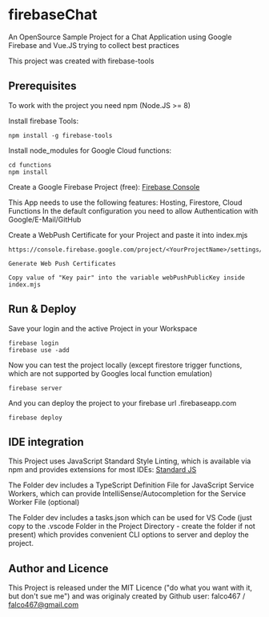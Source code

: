 # firebaseChat
An OpenSource Sample Project for a Chat Application using Google Firebase and Vue.JS trying to collect best practices

This project was created with firebase-tools

## Prerequisites

To work with the project you need npm (Node.JS >= 8)

Install firebase Tools:

    npm install -g firebase-tools

Install node_modules for Google Cloud functions:

    cd functions
    npm install

Create a Google Firebase Project (free): [Firebase Console](https://console.firebase.google.com)

This App needs to use the following features: Hosting, Firestore, Cloud Functions
In the default configuration you need to allow Authentication with Google/E-Mail/GitHub

Create a WebPush Certificate for your Project and paste it into index.mjs

    https://console.firebase.google.com/project/<YourProjectName>/settings/cloudmessaging/

    Generate Web Push Certificates

    Copy value of "Key pair" into the variable webPushPublicKey inside index.mjs

## Run & Deploy

Save your login and the active Project in your Workspace

    firebase login
    firebase use -add

Now you can test the project locally (except firestore trigger functions, which are not supported
by Googles local function emulation)

    firebase server

And you can deploy the project to your firebase url <YourProjectName>.firebaseapp.com

    firebase deploy

## IDE integration

This Project uses JavaScript Standard Style Linting, which is available via npm and provides
extensions for most IDEs: [Standard JS](https://standardjs.com/)

The Folder dev includes a TypeScript Definition File for JavaScript Service Workers, which
can provide IntelliSense/Autocompletion for the Service Worker File (optional)

The Folder dev includes a tasks.json which can be used for VS Code (just copy to the .vscode
Folder in the Project Directory - create the folder if not present) which provides convenient
CLI options to server and deploy the project.

## Author and Licence

This Project is released under the MIT Licence ("do what you want with it, but don't sue me")
and was originaly created by Github user: falco467 / falco467@gmail.com